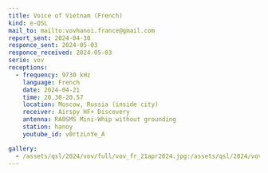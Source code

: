 ```yaml
---
title: Voice of Vietnam (French)
kind: e-QSL
mail_to: mailto:vovhanoi.france@gmail.com
report_sent: 2024-04-30
responce_sent: 2024-05-03
responce_received: 2024-05-03
serie: vov
receptions:
  - frequency: 9730 kHz
    language: French
    date: 2024-04-21
    time: 20.30-20.57
    location: Moscow, Russia (inside city)
    receiver: Airspy HF+ Discovery
    antenna: RA0SMS Mini-Whip without grounding
    station: hanoy
    youtube_id: v0rtzLnYe_A

gallery:
  - /assets/qsl/2024/vov/full/vov_fr_21apr2024.jpg:/assets/qsl/2024/vov/small/vov_fr_21apr2024.jpg
---
```

